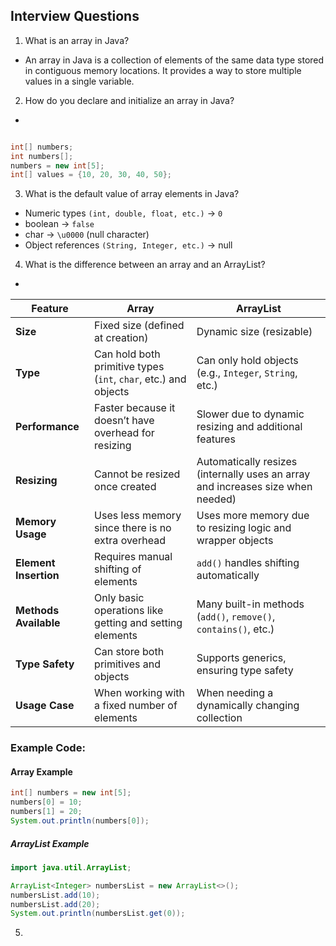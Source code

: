 ## Interview Questions

1. What is an array in Java?

- An array in Java is a collection of elements of the same data type stored in contiguous memory locations. It provides a way to store multiple values in a single variable.

2. How do you declare and initialize an array in Java?
- 
```Java

int[] numbers;  
int numbers[];  
numbers = new int[5]; 
int[] values = {10, 20, 30, 40, 50};
```
3. What is the default value of array elements in Java?
- Numeric types `(int, double, float, etc.)` → `0`
- boolean → `false`
- char → `\u0000` (null character)
- Object references `(String, Integer, etc.)` → null

4. What is the difference between an array and an ArrayList?

- 

| Feature         | **Array** | **ArrayList** |
|----------------|----------|--------------|
| **Size** | Fixed size (defined at creation) | Dynamic size (resizable) |
| **Type** | Can hold both primitive types (`int`, `char`, etc.) and objects | Can only hold objects (e.g., `Integer`, `String`, etc.) |
| **Performance** | Faster because it doesn’t have overhead for resizing | Slower due to dynamic resizing and additional features |
| **Resizing** | Cannot be resized once created | Automatically resizes (internally uses an array and increases size when needed) |
| **Memory Usage** | Uses less memory since there is no extra overhead | Uses more memory due to resizing logic and wrapper objects |
| **Element Insertion** | Requires manual shifting of elements | `add()` handles shifting automatically |
| **Methods Available** | Only basic operations like getting and setting elements | Many built-in methods (`add()`, `remove()`, `contains()`, etc.) |
| **Type Safety** | Can store both primitives and objects | Supports generics, ensuring type safety |
| **Usage Case** | When working with a fixed number of elements | When needing a dynamically changing collection |

### **Example Code:**
#### **Array Example**
```java
int[] numbers = new int[5];  
numbers[0] = 10;
numbers[1] = 20;
System.out.println(numbers[0]); 
```

##### **ArrayList Example**
```java
import java.util.ArrayList;

ArrayList<Integer> numbersList = new ArrayList<>(); 
numbersList.add(10);
numbersList.add(20);
System.out.println(numbersList.get(0)); 
```

5. 